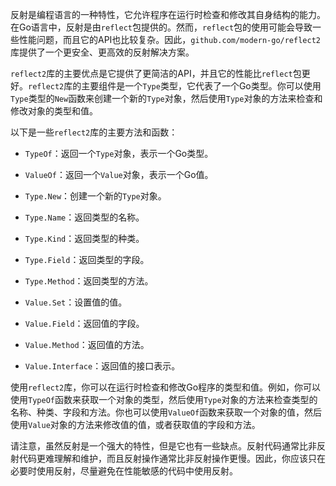反射是编程语言的一种特性，它允许程序在运行时检查和修改其自身结构的能力。在Go语言中，反射是由`reflect`包提供的。然而，`reflect`包的使用可能会导致一些性能问题，而且它的API也比较复杂。因此，`github.com/modern-go/reflect2`库提供了一个更安全、更高效的反射解决方案。

`reflect2`库的主要优点是它提供了更简洁的API，并且它的性能比`reflect`包更好。`reflect2`库的主要组件是一个`Type`类型，它代表了一个Go类型。你可以使用`Type`类型的`New`函数来创建一个新的`Type`对象，然后使用`Type`对象的方法来检查和修改对象的类型和值。

以下是一些`reflect2`库的主要方法和函数：

- `TypeOf`：返回一个`Type`对象，表示一个Go类型。

- `ValueOf`：返回一个`Value`对象，表示一个Go值。

- `Type.New`：创建一个新的`Type`对象。

- `Type.Name`：返回类型的名称。

- `Type.Kind`：返回类型的种类。

- `Type.Field`：返回类型的字段。

- `Type.Method`：返回类型的方法。

- `Value.Set`：设置值的值。

- `Value.Field`：返回值的字段。

- `Value.Method`：返回值的方法。

- `Value.Interface`：返回值的接口表示。

使用`reflect2`库，你可以在运行时检查和修改Go程序的类型和值。例如，你可以使用`TypeOf`函数来获取一个对象的类型，然后使用`Type`对象的方法来检查类型的名称、种类、字段和方法。你也可以使用`ValueOf`函数来获取一个对象的值，然后使用`Value`对象的方法来修改值的值，或者获取值的字段和方法。

请注意，虽然反射是一个强大的特性，但是它也有一些缺点。反射代码通常比非反射代码更难理解和维护，而且反射操作通常比非反射操作更慢。因此，你应该只在必要时使用反射，尽量避免在性能敏感的代码中使用反射。
